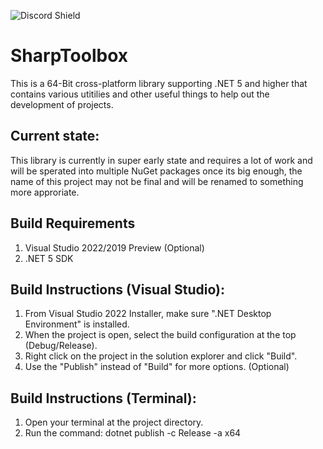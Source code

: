 ﻿﻿![Discord Shield](https://discordapp.com/api/guilds/489390392970838016/widget.png?style=shield)
# SharpToolbox
This is a 64-Bit cross-platform library supporting .NET 5 and higher that contains various utitilies and other useful things to help out the development of projects.

## Current state:

This library is currently in super early state and requires a lot of work and will be sperated into multiple NuGet packages once its big enough, the name of this project may not be final and will be renamed to something more approriate.

## Build Requirements

 1. Visual Studio 2022/2019 Preview (Optional)
 2. .NET 5 SDK

## Build Instructions (Visual Studio): 

 1. From Visual Studio 2022 Installer, make sure ".NET Desktop Environment" is installed.
 2. When the project is open, select the build configuration at the top (Debug/Release).
 3. Right click on the project in the solution explorer and click "Build".
 4. Use the "Publish" instead of "Build" for more options. (Optional)

## Build Instructions (Terminal):

 1. Open your terminal at the project directory.
 2. Run the command: dotnet publish -c Release -a x64